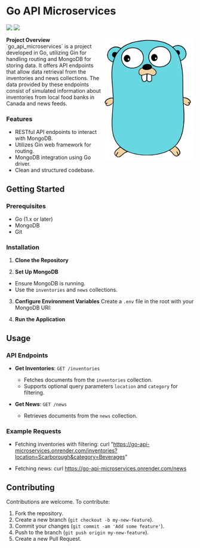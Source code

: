 # Go API Microservices

<p>
  <img src="https://img.shields.io/badge/Go-00ADD8?style=for-the-badge&logo=go&logoColor=white" height="25"/>
  <img src="https://img.shields.io/badge/MongoDB-4EA94B?style=for-the-badge&logo=mongodb&logoColor=white" height="25"/>
</p>

<p>
  <img src="./go.png" alt="Go Bear Logo" width="250" align="right"/>
  <b>Project Overview</b><br>
  `go_api_microservices` is a project developed in Go, utilizing Gin for handling routing and MongoDB for storing data. It offers API endpoints that allow data retrieval from the inventories and news collections. The data provided by these endpoints consist of simulated information about inventories from local food banks in Canada and news feeds.
</p>

### Features

- RESTful API endpoints to interact with MongoDB.
- Utilizes Gin web framework for routing.
- MongoDB integration using Go driver.
- Clean and structured codebase.

## Getting Started

### Prerequisites

- Go (1.x or later)
- MongoDB
- Git

### Installation

1. **Clone the Repository**

2. **Set Up MongoDB**

- Ensure MongoDB is running.
- Use the `inventories` and `news` collections.

3. **Configure Environment Variables**
   Create a `.env` file in the root with your MongoDB URI:

4. **Run the Application**

## Usage

### API Endpoints

- **Get Inventories**: `GET /inventories`

  - Fetches documents from the `inventories` collection.
  - Supports optional query parameters `location` and `category` for filtering.

- **Get News**: `GET /news`
  - Retrieves documents from the `news` collection.

### Example Requests

- Fetching inventories with filtering:
  curl "https://go-api-microservices.onrender.com/inventories?location=Scarborough&category=Beverages"

- Fetching news:
  curl https://go-api-microservices.onrender.com/news

## Contributing

Contributions are welcome. To contribute:

1. Fork the repository.
2. Create a new branch (`git checkout -b my-new-feature`).
3. Commit your changes (`git commit -am 'Add some feature'`).
4. Push to the branch (`git push origin my-new-feature`).
5. Create a new Pull Request.
